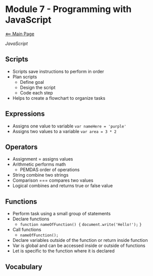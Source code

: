 # Module 7 - Programming with JavaScript
[<== Main Page](../README.md)


*JavaScript* 

## Scripts
- Scripts save instructions to perform in order
- Plan scripts
  - Define goal
  - Design the script
  - Code each step
- Helps to create a flowchart to organize tasks


## Expressions
- Assigns one value to variable ```var nameHere = 'purple'```
- Assigns two values to a variable ```var area = 3 * 2```

## Operators
- Assignment = assigns values
- Arithmetic performs math
  - PEMDAS order of operations
- String combine two strings
- Comparison === compares two values
- Logical combines and returns true or false value

## Functions
- Perform task using a small group of statements
- Declare functions
  - ```function nameOfFunction() {```
    ```document.write('Hello!');```
    ```}```
- Call functions
  - ```nameOfFunction();```
- Declare variables outside of the function or return inside function
- Var is global and can be accessed inside or outside of functions
- Let is specific to the function where it is declared

## Vocabulary

